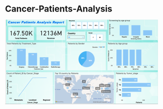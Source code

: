 # Cancer-Patients-Analysis
![image alt](https://github.com/PoojaSharma-1/Cancer-Hospital-Analysis/blob/4bcc1f1825992ec825b99ebfe6207cd4633b5eeb/cancer%20patient%20analysis.png)


